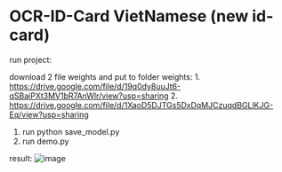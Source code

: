 # OCR-ID-Card VietNamese (new id-card)


run project:

download 2 file weights and put to folder weights:
1.
https://drive.google.com/file/d/19q0dy8uuJt6-qSBaiPXt3MV1bR7AnWlr/view?usp=sharing
2.
https://drive.google.com/file/d/1XaoD5DJTGs5DxDqMJCzuqdBGLlKJG-Eq/view?usp=sharing


1. run python save_model.py
2. run demo.py

result:
![image](https://user-images.githubusercontent.com/42260182/150687314-06b4ea92-7181-46d5-a09e-3bde42ef381c.png)
